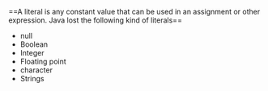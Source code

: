 ==A literal is any constant value that can be used in an assignment or other expression. Java lost the following kind of literals==
- null
- Boolean
- Integer
- Floating point 
- character
- Strings